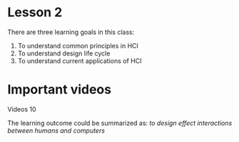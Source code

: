 # Lesson 2

There are three learning goals in this class:

1. To understand common principles in HCI
2. To understand design life cycle
3. To understand current applications of HCI

# Important videos
Videos 10

The learning outcome could be summarized as: _to design effect interactions between humans and computers_
